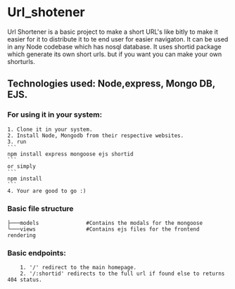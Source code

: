 # Url_shotener
 Url Shortener is a basic project to make a short URL's like bitly to make it easier for it to distribute it to te end user for easier navigaton. It can be used in any Node codebase which has nosql database. It uses shortid package which generate its own short urls. but if you want you can make your own shorturls.

## Technologies used: Node,express, Mongo DB, EJS.

### For using it in your system:
    1. Clone it in your system.
    2. Install Node, Mongodb from their respective websites.
    3. run 
    ```
    npm install express mongoose ejs shortid
    ``` 
    or simply 
    ```
    npm install
    ```
    4. Your are good to go :)


### Basic file structure
``` shell
├───models               #Contains the modals for the mongoose 
└───views                #Contains ejs files for the frontend rendering 
```

###    Basic endpoints:
        1. '/' redirect to the main homepage.
        2. '/:shortid' redirects to the full url if found else to returns 404 status.
        
